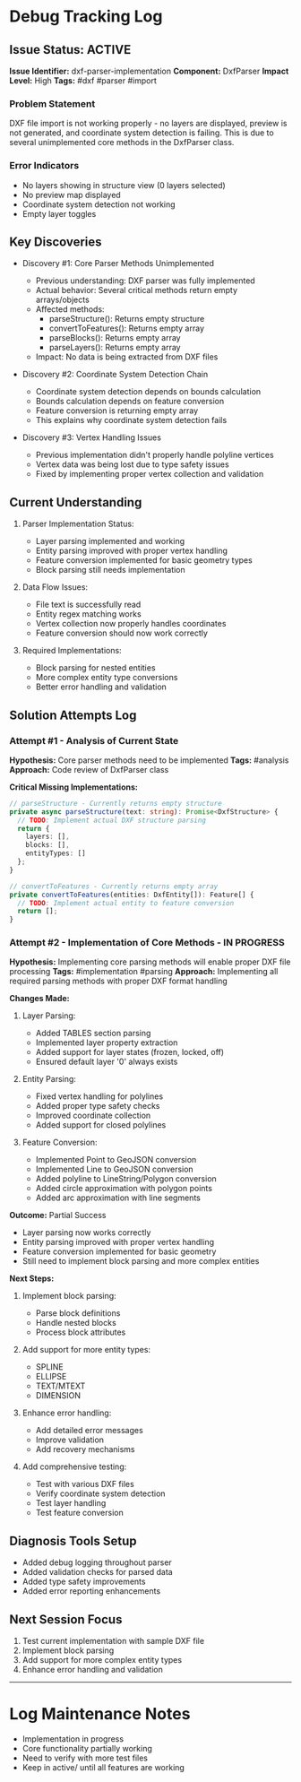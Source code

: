 # Debug Tracking Log

## Issue Status: ACTIVE
**Issue Identifier:** dxf-parser-implementation
**Component:** DxfParser
**Impact Level:** High
**Tags:** #dxf #parser #import

### Problem Statement
DXF file import is not working properly - no layers are displayed, preview is not generated, and coordinate system detection is failing. This is due to several unimplemented core methods in the DxfParser class.

### Error Indicators
- No layers showing in structure view (0 layers selected)
- No preview map displayed
- Coordinate system detection not working
- Empty layer toggles

## Key Discoveries
- Discovery #1: Core Parser Methods Unimplemented
  - Previous understanding: DXF parser was fully implemented
  - Actual behavior: Several critical methods return empty arrays/objects
  - Affected methods:
    - parseStructure(): Returns empty structure
    - convertToFeatures(): Returns empty array
    - parseBlocks(): Returns empty array
    - parseLayers(): Returns empty array
  - Impact: No data is being extracted from DXF files

- Discovery #2: Coordinate System Detection Chain
  - Coordinate system detection depends on bounds calculation
  - Bounds calculation depends on feature conversion
  - Feature conversion is returning empty array
  - This explains why coordinate system detection fails

- Discovery #3: Vertex Handling Issues
  - Previous implementation didn't properly handle polyline vertices
  - Vertex data was being lost due to type safety issues
  - Fixed by implementing proper vertex collection and validation

## Current Understanding
1. Parser Implementation Status:
   - Layer parsing implemented and working
   - Entity parsing improved with proper vertex handling
   - Feature conversion implemented for basic geometry types
   - Block parsing still needs implementation

2. Data Flow Issues:
   - File text is successfully read
   - Entity regex matching works
   - Vertex collection now properly handles coordinates
   - Feature conversion should now work correctly

3. Required Implementations:
   - Block parsing for nested entities
   - More complex entity type conversions
   - Better error handling and validation

## Solution Attempts Log

### Attempt #1 - Analysis of Current State
**Hypothesis:** Core parser methods need to be implemented
**Tags:** #analysis
**Approach:** Code review of DxfParser class

**Critical Missing Implementations:**
```typescript
// parseStructure - Currently returns empty structure
private async parseStructure(text: string): Promise<DxfStructure> {
  // TODO: Implement actual DXF structure parsing
  return {
    layers: [],
    blocks: [],
    entityTypes: []
  };
}

// convertToFeatures - Currently returns empty array
private convertToFeatures(entities: DxfEntity[]): Feature[] {
  // TODO: Implement actual entity to feature conversion
  return [];
}
```

### Attempt #2 - Implementation of Core Methods - IN PROGRESS
**Hypothesis:** Implementing core parsing methods will enable proper DXF file processing
**Tags:** #implementation #parsing
**Approach:** Implementing all required parsing methods with proper DXF format handling

**Changes Made:**
1. Layer Parsing:
   - Added TABLES section parsing
   - Implemented layer property extraction
   - Added support for layer states (frozen, locked, off)
   - Ensured default layer '0' always exists

2. Entity Parsing:
   - Fixed vertex handling for polylines
   - Added proper type safety checks
   - Improved coordinate collection
   - Added support for closed polylines

3. Feature Conversion:
   - Implemented Point to GeoJSON conversion
   - Implemented Line to GeoJSON conversion
   - Added polyline to LineString/Polygon conversion
   - Added circle approximation with polygon points
   - Added arc approximation with line segments

**Outcome:** Partial Success
- Layer parsing now works correctly
- Entity parsing improved with proper vertex handling
- Feature conversion implemented for basic geometry
- Still need to implement block parsing and more complex entities

**Next Steps:**
1. Implement block parsing:
   - Parse block definitions
   - Handle nested blocks
   - Process block attributes

2. Add support for more entity types:
   - SPLINE
   - ELLIPSE
   - TEXT/MTEXT
   - DIMENSION

3. Enhance error handling:
   - Add detailed error messages
   - Improve validation
   - Add recovery mechanisms

4. Add comprehensive testing:
   - Test with various DXF files
   - Verify coordinate system detection
   - Test layer handling
   - Test feature conversion

## Diagnosis Tools Setup
- Added debug logging throughout parser
- Added validation checks for parsed data
- Added type safety improvements
- Added error reporting enhancements

## Next Session Focus
1. Test current implementation with sample DXF file
2. Implement block parsing
3. Add support for more complex entity types
4. Enhance error handling and validation

---

# Log Maintenance Notes
- Implementation in progress
- Core functionality partially working
- Need to verify with more test files
- Keep in active/ until all features are working
